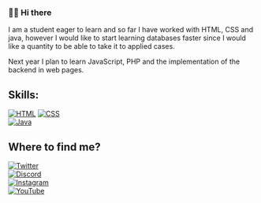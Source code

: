 ### 👋🏻 Hi there 

I am a student eager to learn and so far I have worked with HTML, CSS and java, however I would like to start learning databases faster since I would like a quantity to be able to take it to applied cases.

Next year I plan to learn JavaScript, PHP and the implementation of the backend in web pages.


## Skills:
[![HTML](https://img.shields.io/badge/HTML5-FA7343?style=for-the-badge&logo=html5&logoColor=white&labelColor=101010)]()
[![CSS](https://img.shields.io/badge/CSS3-339933?style=for-the-badge&logo=css3&logoColor=white&labelColor=101010)]()
</br>
[![Java](https://img.shields.io/badge/Java-F7DF1E?style=for-the-badge&logo=java&logoColor=white&labelColor=101010)]()


## Where to find me?
[![Twitter](https://img.shields.io/badge/Twitter-@SalixBabylonic8-338563?style=for-the-badge&logo=twitter&logoColor=00ACEE&labelColor=FFFFFF)](https://twitter.com/SalixBabylonic8)</br>
[![Discord](https://img.shields.io/badge/Discord-@Salix-338563?style=for-the-badge&logo=discord&logoColor=FFFFFF&labelColor=7289DA)](https://discord.com/channels/@me/466325119204196352)
</br>
[![Instagram](https://img.shields.io/badge/Instagram-@Salix_8-338563?style=for-the-badge&logo=instagram&logoColor=E4405F&labelColor=5851DB)](https://twitter.com/SalixBabylonic8)</br>
[![YouTube](https://img.shields.io/badge/YouTube-@salix-338563?style=for-the-badge&logo=youtube&logoColor=FF0000&labelColor=FFFFFF)](https://www.youtube.com/channel/UCsiXABdx0sh3eEm_hghfepQ)
